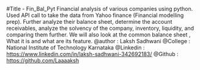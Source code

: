  #Title - Fin_Bal_Pyt
Financial analysis of various companies using python. Used API call to take the data from Yahoo finance (Financial modelling prep). Further analyze their balance sheet, determine the account receivables,  analyze the solvency of the company, inventory, liquidity, and comparing them further. We will also look at the common balance sheet , What it is and what are its feature.
@author : Laksh Sadhwani
@College : National Institute of Technology Karnataka
@Linkedin : https://www.linkedin.com/in/laksh-sadhwani-342692183/
@Github : https://github.com/Laaaaksh
